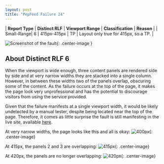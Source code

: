 ```yaml
---
layout: post
title: "PepFeed Failure 24"
---
```

| **Report Type** | **Distinct RLF** | **Viewport Range** | **Classification** | **Reason** |
| Small-Range| 6 | 415px-415px | TP | Layout only true for 415px, so a TP. | 

![Screenshot of the fault](../../../assets/images/PepFeed/fault24/smallrangeWidth415.png){: .center-image }

## About Distinct RLF 6

When the viewport is wide enough, three content panels are rendered side by side and at very narrow widths they are stacked into a single column. However, in between these widths two of the panels overlap, obscuring some of the content. As the failure occurs at the top of the page, it makes the page look very unprofessional and has the potential to discourage visitors from using the service provided.

Given that the failure manifests at a single viewport width, it would be likely undetected by a manual tester, despite being located near the top of the page. Therefore, it comes as little surprise the fault is still manifesting in the live site, available [here](http://pepfeed.com).

At very narrow widths, the page looks like this and all is okay:
![400px](../../../assets/good-bad/rlf6/400.png){: .center-image}

At 415px, the panels 2 and 3 are overlapping:
![415px](../../../assets/good-bad/rlf6/415.png){: .center-image}

At 420px, the panels are no longer overlapping:
![420px](../../../assets/good-bad/rlf6/420.png){: .center-image}
